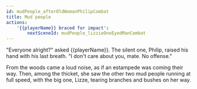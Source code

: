 ```yaml
---
id: mudPeople_afterOldWomanPhilipCombat
title: Mud people
actions:
    '{{playerName}} braced for impact':
        nextSceneId: mudPeople_lizzieOneEyedManCombat
---
```


"Everyone alright?" asked {{playerName}}. The silent one, Philip, raised his hand with his last breath. "I don't care about you, mate. No offense."

From the woods came a loud noise, as if an estampede was coming their way. Then, among the thicket, she saw the other two mud people running at full speed, with the big one, Lizze, tearing branches and bushes on her way.
